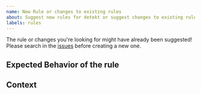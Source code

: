 ```yaml
---
name: New Rule or changes to existing rules
about: Suggest new rules for detekt or suggest changes to existing rules
labels: rules
---
```


The rule or changes you're looking for might have already been suggested!
Please search in the [issues](https://github.com/detekt/detekt/issues) before creating a new one.

## Expected Behavior of the rule
<!-- Explain the rule or changes to existing rules you're suggesting. -->
<!-- Be as detailed as possible and also provide code samples for the code that the rules should flag. -->

## Context
<!--- What are you trying to accomplish with this rule/change? -->
<!--- Providing context helps us come up with a solution that is most useful in the real world. -->
<!--- Please add links to official documentation or best practices such as code style guides if available. -->
